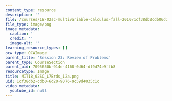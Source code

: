```yaml
---
content_type: resource
description: ''
file: /courses/18-02sc-multivariable-calculus-fall-2010/1cf38db2cdb06d2090769c59d4035c1c_MIT18_02SC_L7Brds_12a.png
file_type: image/png
image_metadata:
  caption: ''
  credit: ''
  image-alt: ''
learning_resource_types: []
ocw_type: OCWImage
parent_title: 'Session 23: Review of Problems'
parent_type: CourseSection
parent_uid: 7095650b-914e-4168-0d64-df9d74e9ffb8
resourcetype: Image
title: MIT18_02SC_L7Brds_12a.png
uid: 1cf38db2-cdb0-6d20-9076-9c59d4035c1c
video_metadata:
  youtube_id: null
---
```


